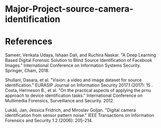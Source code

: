 # Major-Project-source-camera-identification

# References

Sameer, Venkata Udaya, Ishaan Dali, and Ruchira Naskar. "A Deep Learning Based Digital Forensic Solution to Blind Source Identification of Facebook Images." International Conference on Information Systems Security. Springer, Cham, 2018.

Shullani, Dasara, et al. "Vision: a video and image dataset for source identification." EURASIP Journal on Information Security 2017.1 (2017): 15
.
Costa, Hermeson B., et al. "On the practical aspects of applying the prnu approach to device identification tasks." International Conference on Multimedia Forensics, Surveillance and Security. 2012.

Lukáš, Jan, Jessica Fridrich, and Miroslav Goljan. "Digital camera identification from sensor pattern noise." IEEE Transactions on Information Forensics and Security 1.2 (2006): 205-214.
